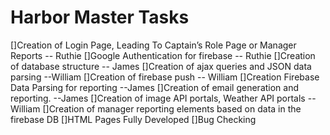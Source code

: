 # Harbor Master Tasks
 
[]Creation of Login Page, Leading To Captain’s Role Page or Manager Reports -- Ruthie
[]Google Authentication for firebase -- Ruthie
[]Creation of database structure -- James
[]Creation of ajax queries and JSON data parsing --William
[]Creation of firebase push -- William
[]Creation Firebase Data Parsing for reporting --James
[]Creation of email generation and reporting. --James
[]Creation of image API portals, Weather API portals --William
[]Creation of manager reporting elements based on data in the firebase DB 
[]HTML Pages Fully Developed
[]Bug Checking

